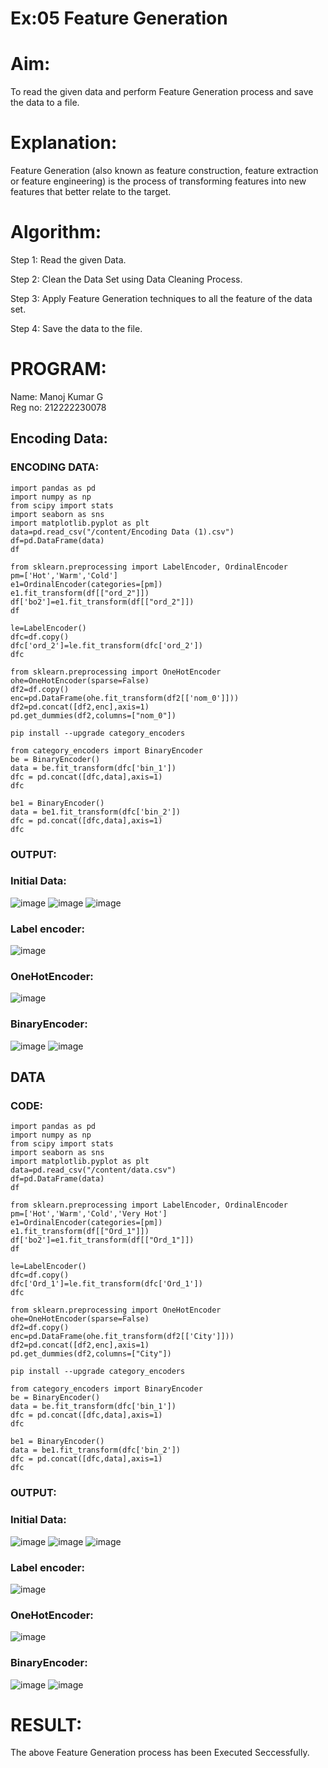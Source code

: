 # Ex:05 Feature Generation
# Aim:
To read the given data and perform Feature Generation process and save the data to a file.

# Explanation:
Feature Generation (also known as feature construction, feature extraction or feature engineering) is the process of transforming features into new features that better relate to the target.

# Algorithm:
Step 1: Read the given Data.

Step 2: Clean the Data Set using Data Cleaning Process.

Step 3: Apply Feature Generation techniques to all the feature of the data set.

Step 4: Save the data to the file.

# PROGRAM:
Name: Manoj Kumar G   
Reg no: 212222230078

## Encoding Data:
### ENCODING DATA:
```
import pandas as pd
import numpy as np
from scipy import stats
import seaborn as sns
import matplotlib.pyplot as plt
data=pd.read_csv("/content/Encoding Data (1).csv")
df=pd.DataFrame(data)
df

from sklearn.preprocessing import LabelEncoder, OrdinalEncoder
pm=['Hot','Warm','Cold']
e1=OrdinalEncoder(categories=[pm])
e1.fit_transform(df[["ord_2"]])
df['bo2']=e1.fit_transform(df[["ord_2"]])
df

le=LabelEncoder()
dfc=df.copy()
dfc['ord_2']=le.fit_transform(dfc['ord_2'])
dfc

from sklearn.preprocessing import OneHotEncoder
ohe=OneHotEncoder(sparse=False)
df2=df.copy()
enc=pd.DataFrame(ohe.fit_transform(df2[['nom_0']]))
df2=pd.concat([df2,enc],axis=1)
pd.get_dummies(df2,columns=["nom_0"])

pip install --upgrade category_encoders

from category_encoders import BinaryEncoder
be = BinaryEncoder()
data = be.fit_transform(dfc['bin_1'])
dfc = pd.concat([dfc,data],axis=1)
dfc

be1 = BinaryEncoder()
data = be1.fit_transform(dfc['bin_2'])
dfc = pd.concat([dfc,data],axis=1)
dfc
```
### OUTPUT:
### Initial Data:
![image](https://github.com/ASHWINKUMAR2903/ODD2023-Datascience-Ex-05/assets/119407186/b471f515-48d1-4e09-90aa-d077bf7ace8a)
![image](https://github.com/ASHWINKUMAR2903/ODD2023-Datascience-Ex-05/assets/119407186/a8c974ff-e759-4613-ba48-95ff81d01409)
![image](https://github.com/ASHWINKUMAR2903/ODD2023-Datascience-Ex-05/assets/119407186/5362b265-38b2-4537-b5e8-7ee200853193)
### Label encoder:
![image](https://github.com/ASHWINKUMAR2903/ODD2023-Datascience-Ex-05/assets/119407186/fb98a6f1-3d70-4f88-9a67-abddaa7270bf)
### OneHotEncoder:
![image](https://github.com/ASHWINKUMAR2903/ODD2023-Datascience-Ex-05/assets/119407186/587e2c45-1780-4470-9d01-798b9945324b)
### BinaryEncoder:
![image](https://github.com/ASHWINKUMAR2903/ODD2023-Datascience-Ex-05/assets/119407186/e153df68-f451-4870-a4b2-6f92bbcad64b)
![image](https://github.com/ASHWINKUMAR2903/ODD2023-Datascience-Ex-05/assets/119407186/0252c6c9-3e69-4cc7-9474-e80bb189cf7e)

## DATA
### CODE:
```
import pandas as pd
import numpy as np
from scipy import stats
import seaborn as sns
import matplotlib.pyplot as plt
data=pd.read_csv("/content/data.csv")
df=pd.DataFrame(data)
df

from sklearn.preprocessing import LabelEncoder, OrdinalEncoder
pm=['Hot','Warm','Cold','Very Hot']
e1=OrdinalEncoder(categories=[pm])
e1.fit_transform(df[["Ord_1"]])
df['bo2']=e1.fit_transform(df[["Ord_1"]])
df

le=LabelEncoder()
dfc=df.copy()
dfc['Ord_1']=le.fit_transform(dfc['Ord_1'])
dfc

from sklearn.preprocessing import OneHotEncoder
ohe=OneHotEncoder(sparse=False)
df2=df.copy()
enc=pd.DataFrame(ohe.fit_transform(df2[['City']]))
df2=pd.concat([df2,enc],axis=1)
pd.get_dummies(df2,columns=["City"])

pip install --upgrade category_encoders

from category_encoders import BinaryEncoder
be = BinaryEncoder()
data = be.fit_transform(dfc['bin_1'])
dfc = pd.concat([dfc,data],axis=1)
dfc

be1 = BinaryEncoder()
data = be1.fit_transform(dfc['bin_2'])
dfc = pd.concat([dfc,data],axis=1)
dfc
```
### OUTPUT:
### Initial Data:
![image](https://github.com/ASHWINKUMAR2903/ODD2023-Datascience-Ex-05/assets/119407186/eee325f8-55fa-4112-80c4-1803cc0a3ab5)
![image](https://github.com/ASHWINKUMAR2903/ODD2023-Datascience-Ex-05/assets/119407186/408c91f2-319f-4006-9c5c-5977652fc0bc)
![image](https://github.com/ASHWINKUMAR2903/ODD2023-Datascience-Ex-05/assets/119407186/8c6272d0-e006-4821-9add-bd790779614a)
### Label encoder:
![image](https://github.com/ASHWINKUMAR2903/ODD2023-Datascience-Ex-05/assets/119407186/914d4b57-770a-4619-88c2-4c3c9b746168)
### OneHotEncoder:
![image](https://github.com/ASHWINKUMAR2903/ODD2023-Datascience-Ex-05/assets/119407186/45aed00d-669e-4eba-9021-297edd03478f)
### BinaryEncoder:
![image](https://github.com/ASHWINKUMAR2903/ODD2023-Datascience-Ex-05/assets/119407186/1027e36e-9e36-4fee-a9d9-a05956a2734d)
![image](https://github.com/ASHWINKUMAR2903/ODD2023-Datascience-Ex-05/assets/119407186/96a9a687-0c38-47a8-8fdd-e86586a249f2)

# RESULT:
The above Feature Generation process has been Executed Seccessfully.
